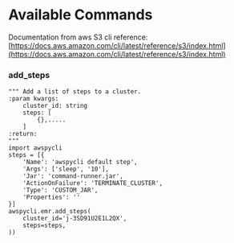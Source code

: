 # Available Commands

   Documentation from aws S3 cli reference: [https://docs.aws.amazon.com/cli/latest/reference/s3/index.html](https://docs.aws.amazon.com/cli/latest/reference/s3/index.html)

### add_steps
    """ Add a list of steps to a cluster.
    :param kwargs:
        cluster_id: string
        steps: [
            {},.....
        ]
    :return:
    """
    import awspycli
    steps = [{
        'Name': 'awspycli default step',
        'Args': ['sleep', '10'],
        'Jar': 'command-runner.jar',
        'ActionOnFailure': 'TERMINATE_CLUSTER',
        'Type': 'CUSTOM_JAR',
        'Properties': ''
    }]
    awspycli.emr.add_steps(
        cluster_id='j-3SD91U2E1L2QX',
        steps=steps,
    ))
    